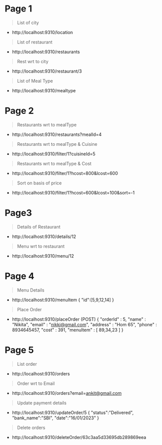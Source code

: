 # Page 1

> List of city
* http://localhost:9310/location
> List of restaurant
* http://localhost:9310/restaurants
> Rest wrt to city
* http://localhost:9310/restaurant/3
> List of Meal Type
* http://localhost:9310/mealtype


# Page 2

> Restaurants wrt to mealType
* http://localhost:9310/restaurants?mealId=4
> Restaurants wrt to mealType & Cuisine
* http://localhost:9310/filter/1?cuisineId=5
> Restaurants wrt to mealType & Cost
* http://localhost:9310/filter/1?hcost=800&lcost=600
> Sort on basis of price
* http://localhost:9310/filter/1?hcost=600&lcost=100&sort=-1

# Page3

> Details of Restaurant
* http://localhost:9310/details/12
> Menu wrt to restaurant
* http://localhost:9310/menu/12


# Page 4
> Menu Details
* http://localhost:9310/menuItem
{
	"id":[5,9,12,14]
}
> Place Order
* http://localhost:9310/placeOrder (POST)
{
	"orderId" : 5,
	"name" : "Nikita",
	"email" : "nikki@gmail.com",
	"address" : "Hom 65",
	"phone" : 8934645457,
	"cost" : 391,
	"menuItem" : [
		89,34,23
	]
}

# Page 5
> List order
* http://localhost:9310/orders
> Order wrt to Email
* http://localhost:9310/orders?email=ankit@gmail.com
> Update payment details
* http://localhost:9310/updateOrder/5
{
	"status":"Delivered",
	"bank_name":"SBI",
	"date":"16/01/2023"
}
> Delete orders
* http://localhost:9310/deleteOrder/63c3aa5d33695db289869eea
